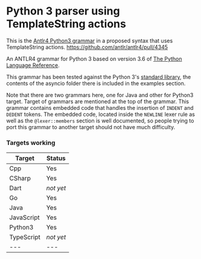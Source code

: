 # Python 3 parser using TemplateString actions

This is the [Antlr4 Python3 grammar](https://github.com/antlr/grammars-v4/tree/master/python/python3)
in a proposed syntax that uses TemplateString actions.
https://github.com/antlr/antlr4/pull/4345

An ANTLR4 grammar for Python 3 based on version 3.6 of 
[The Python Language Reference](https://docs.python.org/3/reference/grammar.html).

This grammar has been tested against the Python 3's 
[standard library](https://hg.python.org/cpython/file/3.6/Lib), 
the contents of the asyncio folder there is included in the examples section.

Note that there are two grammars here, one for Java and other for Python3
target. Target of grammars are mentioned at the top of the grammar.
This grammar contains embedded code that handles
the insertion of `INDENT` and `DEDENT` tokens. The embedded code,
located inside the `NEWLINE` lexer rule as well as the `@lexer::members`
section is well documented, so people trying to port this grammar to
another target should not have much difficulty.

### Targets working

| Target | Status |
|---|---|
| Cpp | Yes |
| CSharp | Yes |
| Dart | _not yet_ |
| Go | Yes |
| Java | Yes |
| JavaScript | Yes |
| Python3 | Yes |
| TypeScript | _not yet_ |
|---|---|
